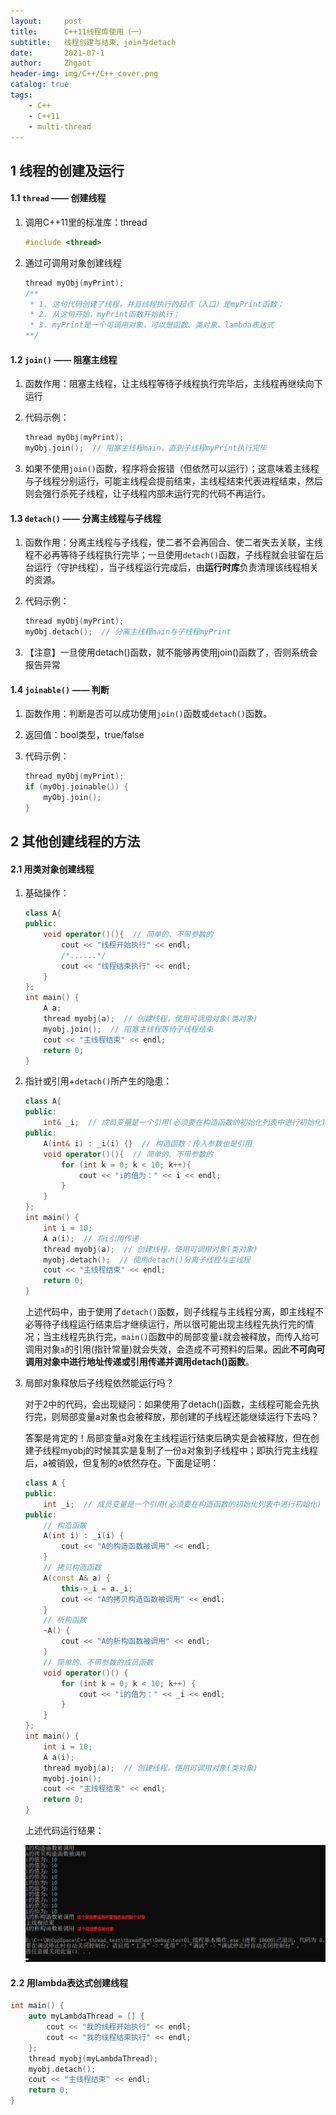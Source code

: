 ```yaml
---
layout:     post
title:      C++11线程库使用（一）
subtitle:   线程创建与结束、join与detach
date:       2021-07-1
author:     Zhgaot
header-img: img/C++/C++_cover.png
catalog: true
tags:
    - C++
    - C++11
    - multi-thread
---
```


## 1 线程的创建及运行

#### 1.1 `thread` —— 创建线程

1. 调用C++11里的标准库：thread

    ```cpp
    #include <thread>
    ```

2. 通过可调用对象创建线程

    ```cpp
    thread myObj(myPrint);
    /**
     * 1. 这句代码创建了线程，并且线程执行的起点（入口）是myPrint函数；
     * 2. 从这句开始，myPrint函数开始执行；
     * 3. myPrint是一个可调用对象，可以是函数、类对象、lambda表达式
    **/
    ```

#### 1.2 `join()` —— 阻塞主线程

1. 函数作用：阻塞主线程，让主线程等待子线程执行完毕后，主线程再继续向下运行
2. 代码示例：

    ```cpp
    thread myObj(myPrint);
    myObj.join();  // 阻塞主线程main，直到子线程myPrint执行完毕
    ```

3. 如果不使用`join()`函数，程序将会报错（但依然可以运行）；这意味着主线程与子线程分别运行，可能主线程会提前结束，主线程结束代表进程结束，然后则会强行杀死子线程，让子线程内部未运行完的代码不再运行。

#### 1.3 `detach()` —— 分离主线程与子线程

1. 函数作用：分离主线程与子线程，使二者不会再回合、使二者失去关联，主线程不必再等待子线程执行完毕；一旦使用`detach()`函数，子线程就会驻留在后台运行（守护线程），当子线程运行完成后，由**运行时库**负责清理该线程相关的资源。
2. 代码示例：

    ```cpp
    thread myObj(myPrint);
    myObj.detach();  // 分离主线程main与子线程myPrint
    ```

3. 【注意】一旦使用detach()函数，就不能够再使用join()函数了，否则系统会报告异常

#### 1.4 `joinable()` —— 判断

1. 函数作用：判断是否可以成功使用`join()`函数或`detach()`函数。
2. 返回值：bool类型，true/false
3. 代码示例：

    ```cpp
    thread myObj(myPrint);
    if (myObj.joinable()) {
        myObj.join();
    }
    ```

## 2 其他创建线程的方法

#### 2.1 用类对象创建线程

1. 基础操作：

    ```cpp
    class A{
    public:
        void operator()(){  // 简单的、不带参数的
            cout << "线程开始执行" << endl;
            /*......*/
            cout << "线程结束执行" << endl;
        }
    };
    int main() {
        A a;
        thread myobj(a);  // 创建线程，使用可调用对象(类对象)
        myobj.join();  // 阻塞主线程等待子线程结束
        cout << "主线程结束" << endl;
        return 0;
    }
    ```

2. 指针或引用+`detach()`所产生的隐患：

    ```cpp
    class A{
    public:
        int& _i;  // 成员变量是一个引用(必须要在构造函数的初始化列表中进行初始化)
    public:
        A(int& i) : _i(i) {}  // 构造函数：传入参数也是引用
        void operator()(){  // 简单的、不带参数的
            for (int k = 0; k < 10; k++){
                cout << "i的值为：" << i << endl;
            }
        }
    };
    int main() {
        int i = 10;
        A a(i);  // 将i引用传递
        thread myobj(a);  // 创建线程，使用可调用对象(类对象)
        myobj.detach();  // 使用detach()分离子线程与主线程
        cout << "主线程结束" << endl;
        return 0;
    }
    ```

    上述代码中，由于使用了`detach()`函数，则子线程与主线程分离，即主线程不必等待子线程运行结束后才继续运行，所以很可能出现主线程先执行完的情况；当主线程先执行完，`main()`函数中的局部变量`i`就会被释放，而传入给可调用对象`a`的引用(指针常量)就会失效，会造成不可预料的后果。因此**不可向可调用对象中进行地址传递或引用传递并调用detach()函数**。

3. 局部对象释放后子线程依然能运行吗？

    对于2中的代码，会出现疑问：如果使用了detach()函数，主线程可能会先执行完，则局部变量a对象也会被释放，那创建的子线程还能继续运行下去吗？

    答案是肯定的！局部变量a对象在主线程运行结束后确实是会被释放，但在创建子线程myobj的时候其实是复制了一份a对象到子线程中；即执行完主线程后，a被销毁，但复制的a依然存在。下面是证明：

    ```cpp
    class A {
    public:
        int _i;  // 成员变量是一个引用(必须要在构造函数的初始化列表中进行初始化)
    public:
        // 构造函数
        A(int i) : _i(i) {
            cout << "A的构造函数被调用" << endl;
        }
        // 拷贝构造函数
        A(const A& a) {
            this->_i = a._i;
            cout << "A的拷贝构造函数被调用" << endl;
        }
        // 析构函数
        ~A() {
            cout << "A的析构函数被调用" << endl;
        }
        // 简单的、不带参数的成员函数
        void operator()() {
            for (int k = 0; k < 10; k++) {
                cout << "i的值为：" << _i << endl;
            }
        }
    };
    int main() {
        int i = 10;
        A a(i);
        thread myobj(a);  // 创建线程，使用可调用对象(类对象)
        myobj.join();
        cout << "主线程结束" << endl;
        return 0;
    }
    ```

    上述代码运行结果：

    ![](https://raw.githubusercontent.com/Zhgaot/Zhgaot.github.io/master/img/C++/multi-thread/1_0.png)

#### 2.2 用lambda表达式创建线程

```cpp
int main() {
    auto myLambdaThread = [] {
        cout << "我的线程开始执行" << endl;
        cout << "我的线程结束执行" << endl;
    };
    thread myobj(myLambdaThread);
    myobj.detach();
    cout << "主线程结束" << endl;
    return 0;
}
```